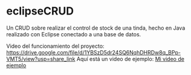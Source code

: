# eclipseCRUD
Un CRUD sobre realizar el control de stock de una tinda, hecho en Java realizado con Eclipse conectado a una base de datos.

Video del funcionamiento del proyecto: https://drive.google.com/file/d/1YBSzD5dr24SQ6NqhDHRDw8q_BPp-VMT5/view?usp=share_link
Aquí está un video de ejemplo: [Mi video de ejemplo](https://drive.google.com/file/d/1YBSzD5dr24SQ6NqhDHRDw8q_BPp-VMT5/view?usp=sharing)
